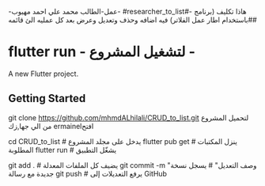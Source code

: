 -عمل-الطالب محمد علي احمد مهيوب- #researcher_to_list#- 
هاذا تكليف (برنامج باستخدام اطار عمل الفلاتر) فيه اضافه وحذف وتعديل وعرض بعد كل عمليه الئ قائمه## 


# flutter run           -  لتشغيل المشروع -

A new Flutter project.

## Getting Started
git clone https://github.com/mhmdALhilali/CRUD_to_list.git      لتحميل المشروع من الي جها,زك ermainelافتح  

cd CRUD_to_list                                              # يدخل على مجلد المشروع
flutter pub get                                              # ينزل المكتبات المطلوبة
flutter run                                                  # يشغّل التطبيق

git add .                                                    # يضيف كل الملفات المعدلة
git commit -m "وصف التعديل"                                  # يسجل نسخة جديدة مع رسالة
git push                                                     # يرفع التعديلات إلى GitHub
